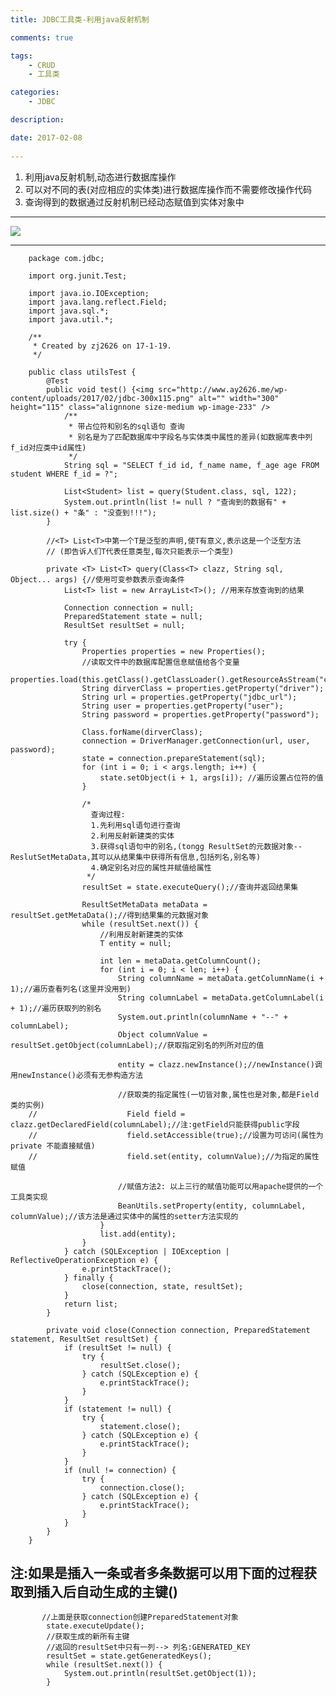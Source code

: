 ```yaml
---
title: JDBC工具类-利用java反射机制

comments: true    

tags: 
    - CRUD
    - 工具类

categories: 
    - JDBC

description: 

date: 2017-02-08
   
---
```


1. 利用java反射机制,动态进行数据库操作
2. 可以对不同的表(对应相应的实体类)进行数据库操作而不需要修改操作代码
3. 查询得到的数据通过反射机制已经动态赋值到实体对象中

----


![](http://www.ay2626.me/wp-content/uploads/2017/02/jdbc.png)

<!--more-->

---

        package com.jdbc;
        
        import org.junit.Test;
        
        import java.io.IOException;
        import java.lang.reflect.Field;
        import java.sql.*;
        import java.util.*;
        
        /**
         * Created by zj2626 on 17-1-19.
         */
        
        public class utilsTest {
            @Test
            public void test() {<img src="http://www.ay2626.me/wp-content/uploads/2017/02/jdbc-300x115.png" alt="" width="300" height="115" class="alignnone size-medium wp-image-233" />
                /**
                 * 带占位符和别名的sql语句 查询
                 * 别名是为了匹配数据库中字段名与实体类中属性的差异(如数据库表中列f_id对应类中id属性)
                 */
                String sql = "SELECT f_id id, f_name name, f_age age FROM student WHERE f_id = ?";
        
                List<Student> list = query(Student.class, sql, 122);
                System.out.println(list != null ? "查询到的数据有" + list.size() + "条" : "没查到!!!");
            }
        
            //<T> List<T>中第一个T是泛型的声明,使T有意义,表示这是一个泛型方法
            // (即告诉人们T代表任意类型,每次只能表示一个类型)
        
            private <T> List<T> query(Class<T> clazz, String sql, Object... args) {//使用可变参数表示查询条件
                List<T> list = new ArrayList<T>(); //用来存放查询到的结果
        
                Connection connection = null;
                PreparedStatement state = null;
                ResultSet resultSet = null;
        
                try {
                    Properties properties = new Properties();
                    //读取文件中的数据库配置信息赋值给各个变量
                    properties.load(this.getClass().getClassLoader().getResourceAsStream("com/jdbc/jdbc.properties"));
                    String dirverClass = properties.getProperty("driver");
                    String url = properties.getProperty("jdbc_url");
                    String user = properties.getProperty("user");
                    String password = properties.getProperty("password");
        
                    Class.forName(dirverClass);
                    connection = DriverManager.getConnection(url, user, password);
                    state = connection.prepareStatement(sql);
                    for (int i = 0; i < args.length; i++) {
                        state.setObject(i + 1, args[i]); //遍历设置占位符的值
                    }
        
                    /*
                      查询过程:
                      1.先利用sql语句进行查询
                      2.利用反射新建类的实体
                      3.获得sql语句中的别名,(tongg ResultSet的元数据对象--ReslutSetMetaData,其可以从结果集中获得所有信息,包括列名,别名等)
                      4.确定别名对应的属性并赋值给属性
                     */
                    resultSet = state.executeQuery();//查询并返回结果集
        
                    ResultSetMetaData metaData = resultSet.getMetaData();//得到结果集的元数据对象
                    while (resultSet.next()) {
                        //利用反射新建类的实体
                        T entity = null;
        
                        int len = metaData.getColumnCount();
                        for (int i = 0; i < len; i++) {
                            String columnName = metaData.getColumnName(i + 1);//遍历查看列名(这里并没用到)
                            String columnLabel = metaData.getColumnLabel(i + 1);//遍历获取列的别名
                            System.out.println(columnName + "--" + columnLabel);
                            Object columnValue = resultSet.getObject(columnLabel);//获取指定别名的列所对应的值
        
                            entity = clazz.newInstance();//newInstance()调用newInstance()必须有无参构造方法
        
                            //获取类的指定属性(一切皆对象,属性也是对象,都是Field类的实例)
        //                    Field field = clazz.getDeclaredField(columnLabel);//注:getField只能获得public字段
        //                    field.setAccessible(true);//设置为可访问(属性为private 不能直接赋值)
        //                    field.set(entity, columnValue);//为指定的属性赋值
        
                            //赋值方法2: 以上三行的赋值功能可以用apache提供的一个工具类实现
                            BeanUtils.setProperty(entity, columnLabel, columnValue);//该方法是通过实体中的属性的setter方法实现的
                        }
                        list.add(entity);
                    }
                } catch (SQLException | IOException | ReflectiveOperationException e) {
                    e.printStackTrace();
                } finally {
                    close(connection, state, resultSet);
                }
                return list;
            }
        
            private void close(Connection connection, PreparedStatement statement, ResultSet resultSet) {
                if (resultSet != null) {
                    try {
                        resultSet.close();
                    } catch (SQLException e) {
                        e.printStackTrace();
                    }
                }
                if (statement != null) {
                    try {
                        statement.close();
                    } catch (SQLException e) {
                        e.printStackTrace();
                    }
                }
                if (null != connection) {
                    try {
                        connection.close();
                    } catch (SQLException e) {
                        e.printStackTrace();
                    }
                }
            }
        }
        
        
## 注:如果是插入一条或者多条数据可以用下面的过程获取到插入后自动生成的主键()


		   //上面是获取connection创建PreparedStatement对象
		    state.executeUpdate();		
            //获取生成的新所有主键
			//返回的resultSet中只有一列--> 列名:GENERATED_KEY
            resultSet = state.getGeneratedKeys();
            while (resultSet.next()) {
                System.out.println(resultSet.getObject(1));
            }